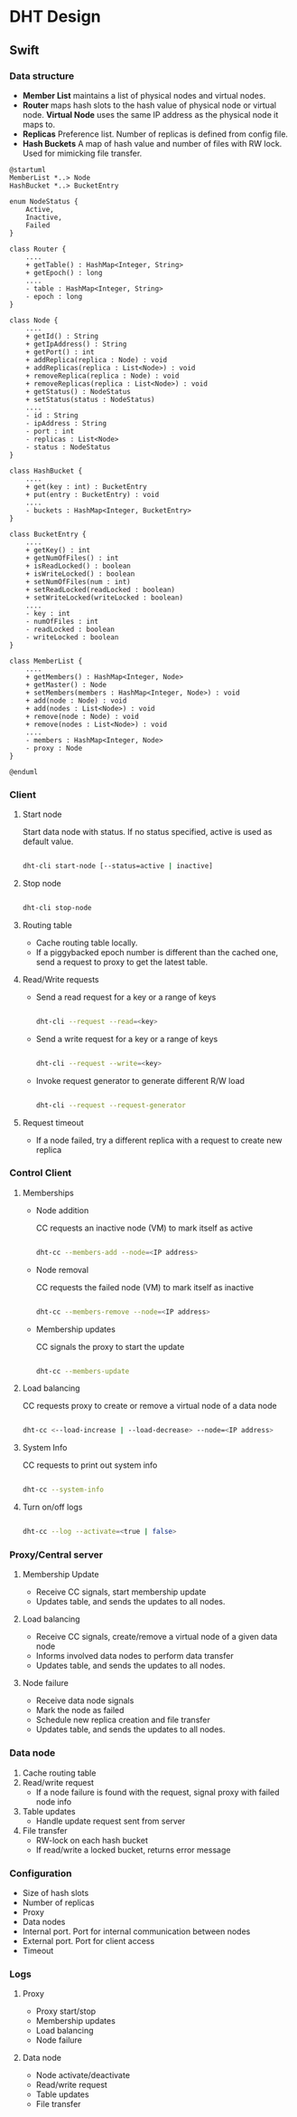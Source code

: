 # DHT Design

## Swift

### Data structure

* **Member List** maintains a list of physical nodes and virtual nodes. 
* **Router** maps hash slots to the hash value of physical node or virtual node. 
**Virtual Node** uses the same IP address as the physical node it maps to.
* **Replicas** Preference list. Number of replicas is defined from config file.
* **Hash Buckets** A map of hash value and number of files with RW lock. Used for mimicking file transfer. 

```plantuml
@startuml
MemberList *..> Node
HashBucket *..> BucketEntry

enum NodeStatus {
    Active,
    Inactive,
    Failed
}

class Router {
    ....
    + getTable() : HashMap<Integer, String>
    + getEpoch() : long
    ....
    - table : HashMap<Integer, String>
    - epoch : long
}

class Node {
    ....
    + getId() : String
    + getIpAddress() : String
    + getPort() : int
    + addReplica(replica : Node) : void
    + addReplicas(replica : List<Node>) : void
    + removeReplica(replica : Node) : void
    + removeReplicas(replica : List<Node>) : void
    + getStatus() : NodeStatus
    + setStatus(status : NodeStatus)
    ....
    - id : String
    - ipAddress : String
    - port : int
    - replicas : List<Node>
    - status : NodeStatus
}

class HashBucket {
    ....
    + get(key : int) : BucketEntry
    + put(entry : BucketEntry) : void
    ....
    - buckets : HashMap<Integer, BucketEntry>
}

class BucketEntry {
    ....
    + getKey() : int
    + getNumOfFiles() : int
    + isReadLocked() : boolean
    + isWriteLocked() : boolean
    + setNumOfFiles(num : int)
    + setReadLocked(readLocked : boolean)
    + setWriteLocked(writeLocked : boolean)
    ....
    - key : int
    - numOfFiles : int
    - readLocked : boolean
    - writeLocked : boolean
}

class MemberList {
    ....
    + getMembers() : HashMap<Integer, Node>
    + getMaster() : Node
    + setMembers(members : HashMap<Integer, Node>) : void
    + add(node : Node) : void
    + add(nodes : List<Node>) : void
    + remove(node : Node) : void
    + remove(nodes : List<Node>) : void
    ....
    - members : HashMap<Integer, Node>
    - proxy : Node
}

@enduml
``` 

### Client

1. Start node

    Start data node with status. If no status specified, active is used as default value.

    ```bash

    dht-cli start-node [--status=active | inactive] 

    ```

2. Stop node
    
    ```bash

    dht-cli stop-node

    ```
   
3. Routing table

    * Cache routing table locally. 
    * If a piggybacked epoch number is different than the cached one, send a request to proxy to get the latest table.

4. Read/Write requests

    * Send a read request for a key or a range of keys

        ```bash

        dht-cli --request --read=<key> 

        ```

    * Send a write request for a key or a range of keys

        ```bash

        dht-cli --request --write=<key> 

        ```

    * Invoke request generator to generate different R/W load
        
        ```bash

        dht-cli --request --request-generator 

        ```
5. Request timeout
   
    * If a node failed, try a different replica with a request to create new replica

### Control Client

1. Memberships

    * Node addition

        CC requests an inactive node (VM) to mark itself as active

        ```bash

        dht-cc --members-add --node=<IP address>

        ```

    * Node removal 

        CC requests the failed node (VM) to mark itself as inactive


        ```bash

        dht-cc --members-remove --node=<IP address>

        ```

    * Membership updates

        CC signals the proxy to start the update

        ```bash

        dht-cc --members-update

        ```

2. Load balancing

    CC requests proxy to create or remove a virtual node of a data node

    ```bash

    dht-cc <--load-increase | --load-decrease> --node=<IP address>

    ```

3. System Info

    CC requests to print out system info

    ```bash

    dht-cc --system-info

    ```
4. Turn on/off logs

    ```bash

    dht-cc --log --activate=<true | false>

    ```

### Proxy/Central server

1. Membership Update

    * Receive CC signals, start membership update
    * Updates table, and sends the updates to all nodes.

2. Load balancing

    * Receive CC signals, create/remove a virtual node of a given data node
    * Informs involved data nodes to perform data transfer
    * Updates table, and sends the updates to all nodes.

3. Node failure

    * Receive data node signals
    * Mark the node as failed
    * Schedule new replica creation and file transfer
    * Updates table, and sends the updates to all nodes.

### Data node

1. Cache routing table
2. Read/write request   
    * If a node failure is found with the request, signal proxy with failed node info
3. Table updates
    * Handle update request sent from server
4. File transfer
    * RW-lock on each hash bucket
    * If read/write a locked bucket, returns error message


### Configuration

* Size of hash slots
* Number of replicas
* Proxy
* Data nodes
* Internal port. Port for internal communication between nodes
* External port. Port for client access
* Timeout

### Logs

1. Proxy
    * Proxy start/stop
    * Membership updates
    * Load balancing
    * Node failure

2. Data node
    * Node activate/deactivate
    * Read/write request
    * Table updates
    * File transfer